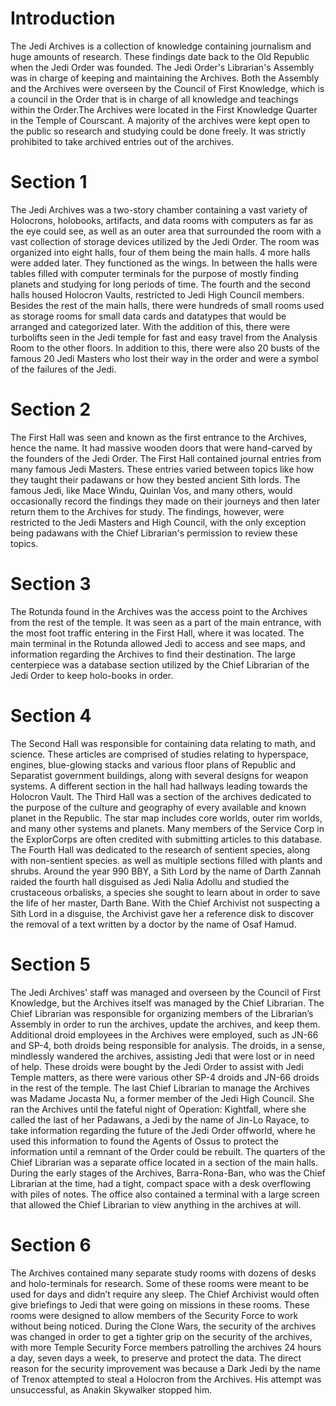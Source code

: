 # Introduction

The Jedi Archives is a collection of knowledge containing journalism and huge amounts of research.
These findings date back to the Old Republic when the Jedi Order was founded.
The Jedi Order's Librarian's Assembly was in charge of keeping and maintaining the Archives.
Both the Assembly and the Archives were overseen by the Council of First Knowledge, which is a council in the Order that is in charge of all knowledge and teachings within the Order.The Archives were located in the First Knowledge Quarter in the Temple of Courscant.
A majority of the archives were kept open to the public so research and studying could be done freely.
It was strictly prohibited to take archived entries out of the archives.

# Section 1

The Jedi Archives was a two-story chamber containing a vast variety of Holocrons, holobooks, artifacts, and data rooms with computers as far as the eye could see, as well as an outer area that surrounded the room with a vast collection of storage devices utilized by the Jedi Order.
The room was organized into eight halls, four of them being the main halls.
4 more halls were added later.
They functioned as the wings.
In between the halls were tables filled with computer terminals for the purpose of mostly finding planets and studying for long periods of time.
The fourth and the second halls housed Holocron Vaults, restricted to Jedi High Council members.
Besides the rest of the main halls, there were hundreds of small rooms used as storage rooms for small data cards and datatypes that would be arranged and categorized later.
With the addition of this, there were turbolifts seen in the Jedi temple for fast and easy travel from the Analysis Room to the other floors.
In addition to this, there were also 20 busts of the famous 20 Jedi Masters who lost their way in the order and were a symbol of the failures of the Jedi.

# Section 2

The First Hall was seen and known as the first entrance to the Archives, hence the name.
It had massive wooden doors that were hand-carved by the founders of the Jedi Order.
The First Hall contained journal entries from many famous Jedi Masters.
These entries varied between topics like how they taught their padawans or how they bested ancient Sith lords.
The famous Jedi, like Mace Windu, Quinlan Vos, and many others, would occasionally record the findings they made on their journeys and then later return them to the Archives for study.
The findings, however, were restricted to the Jedi Masters and High Council, with the only exception being padawans with the Chief Librarian's permission to review these topics.

# Section 3

The Rotunda found in the Archives was the access point to the Archives from the rest of the temple.
It was seen as a part of the main entrance, with the most foot traffic entering in the First Hall, where it was located.
The main terminal in the Rotunda allowed Jedi to access and see maps, and information regarding the Archives to find their destination.
The large centerpiece was a database section utilized by the Chief Librarian of the Jedi Order to keep holo-books in order.

# Section 4

The Second Hall was responsible for containing data relating to math, and science.
These articles are comprised of studies relating to hyperspace, engines, blue-glowing stacks and various floor plans of Republic and Separatist government buildings, along with several designs for weapon systems.
A different section in the hall had hallways leading towards the Holocron Vault.
The Third Hall was a section of the archives dedicated to the purpose of the culture and geography of every available and known planet in the Republic.
The star map includes core worlds, outer rim worlds, and many other systems and planets.
Many members of the Service Corp in the ExplorCorps are often credited with submitting articles to this database.
The Fourth Hall was dedicated to the research of sentient species, along with non-sentient species.
as well as multiple sections filled with plants and shrubs.
Around the year 990 BBY, a Sith Lord by the name of Darth Zannah raided the fourth hall disguised as Jedi Nalia Adollu and studied the crustaceous orbalisks, a species she sought to learn about in order to save the life of her master, Darth Bane.
With the Chief Archivist not suspecting a Sith Lord in a disguise, the Archivist gave her a reference disk to discover the removal of a text written by a doctor by the name of Osaf Hamud.

# Section 5

The Jedi Archives' staff was managed and overseen by the Council of First Knowledge, but the Archives itself was managed by the Chief Librarian.
The Chief Librarian was responsible for organizing members of the Librarian’s Assembly in order to run the archives, update the archives, and keep them.
Additional droid employees in the Archives were employed, such as JN-66 and SP-4, both droids being responsible for analysis.
The droids, in a sense, mindlessly wandered the archives, assisting Jedi that were lost or in need of help.
These droids were bought by the Jedi Order to assist with Jedi Temple matters, as there were various other SP-4 droids and JN-66 droids in the rest of the temple.
The last Chief Librarian to manage the Archives was Madame Jocasta Nu, a former member of the Jedi High Council.
She ran the Archives until the fateful night of Operation: Kightfall, where she called the last of her Padawans, a Jedi by the name of Jin-Lo Rayace, to take information regarding the future of the Jedi Order offworld, where he used this information to found the Agents of Ossus to protect the information until a remnant of the Order could be rebuilt.
The quarters of the Chief Librarian was a separate office located in a section of the main halls.
During the early stages of the Archives, Barra-Rona-Ban, who was the Chief Librarian at the time, had a tight, compact space with a desk overflowing with piles of notes.
The office also contained a terminal with a large screen that allowed the Chief Librarian to view anything in the archives at will.

# Section 6

The Archives contained many separate study rooms with dozens of desks and holo-terminals for research.
Some of these rooms were meant to be used for days and didn’t require any sleep.
The Chief Archivist would often give briefings to Jedi that were going on missions in these rooms.
These rooms were designed to allow members of the Security Force to work without being noticed.
During the Clone Wars, the security of the archives was changed in order to get a tighter grip on the security of the archives, with more Temple Security Force members patrolling the archives 24 hours a day, seven days a week, to preserve and protect the data.
The direct reason for the security improvement was because a Dark Jedi by the name of Trenox attempted to steal a Holocron from the Archives.
His attempt was unsuccessful, as Anakin Skywalker stopped him.

